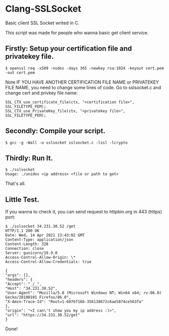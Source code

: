 # Clang-SSLSocket

Basic client SSL Socket writed in C.

This script was made for people who wanna basic get client service.

## Firstly: Setup your certification file and privatekey file.

    $ openssl req -x509 -nodes -days 365 -newkey rsa:1024 -keyout cert.pem -out cert.pem

Note IF YOU HAVE ANOTHER CERTIFICATION FILE NAME or PRIVATEKEY FILE NAME, you need to change some lines of code.
Go to sslsocket.c and change cert and privkey file name:

    SSL_CTX_use_certificate_file(ctx, "<certification file>", SSL_FILETYPE_PEM);
    SSL_CTX_use_PrivateKey_file(ctx, "<privatekey file>", SSL_FILETYPE_PEM);

## Secondly: Compile your script.

    $ gcc -g -Wall -o sslsocket sslsocket.c -lssl -lcrypto

## Thirdly: Run It.

    $ ./sslsocket
    Usage: ./unidos <ip address> <file or path to get>

That's all.

## Little Test.

If you wanna to check it, you can send request to httpbin.org in 443 (https) port:

```
$ ./sslsocket 34.231.30.52 /get
HTTP/1.1 200 OK
Date: Wed, 14 Apr 2021 13:43:02 GMT
Content-Type: application/json
Content-Length: 328
Connection: close
Server: gunicorn/19.9.0
Access-Control-Allow-Origin: \*
Access-Control-Allow-Credentials: true

{
"args": {},
"headers": {
"Accept": "_/_",
"Host": "34.231.30.52",
"User-Agent": "Mozilla/5.0 (Microsoft Windows NT; Win64 x64; rv:86.0) Gecko/20100101 Firefox/86.0",
"X-Amzn-Trace-Id": "Root=1-6076f166-356138672c6ae5874ce563fa"
},
"origin": "<I can\'t show you my ip address :)>",
"url": "https://34.231.30.52/get"
}
```

Done!
